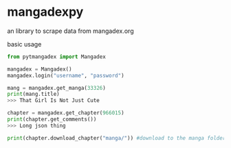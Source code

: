 # mangadexpy
an library to scrape data from mangadex.org

basic usage
```python
from pytmangadex import Mangadex

mangadex = Mangadex()
mangadex.login("username", "password")

mang = mangadex.get_manga(33326)
print(mang.title)
>>> That Girl Is Not Just Cute

chapter = mangadex.get_chapter(966015)
print(chapter.get_comments())
>>> Long json thing

print(chapter.download_chapter("manga/")) #download to the manga folder

```
